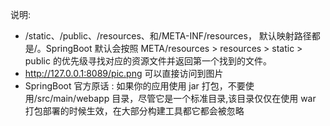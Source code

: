 说明: 

- /static、/public、/resources、和/META-INF/resources，
默认映射路径都是/。SpringBoot 默认会按照
META/resources > resources > static > public 
的优先级寻找对应的资源文件并返回第一个找到的文件。
-  http://127.0.0.1:8089/pic.png 可以直接访问到图片
- SpringBoot 官方原话 : 如果你的应用使用 jar 打包，不要使用/src/main/webapp 目录，尽管它是一个标准目录,该目录仅仅在使用 war 打包部署的时候生效，在大部分构建工具都它都会被忽略